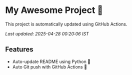 # My Awesome Project 🚀

This project is automatically updated using GitHub Actions.

_Last updated: 2025-04-28 00:20:06 IST_

## Features
- Auto-update README using Python 🐍
- Auto Git push with GitHub Actions 🤖
